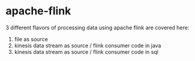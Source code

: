 # apache-flink

3 different flavors of processing data using apache flink are covered here:

1. file as source
2. kinesis data stream as source / flink consumer code in java
3. kinesis data stream as source / flink consumer code in sql
